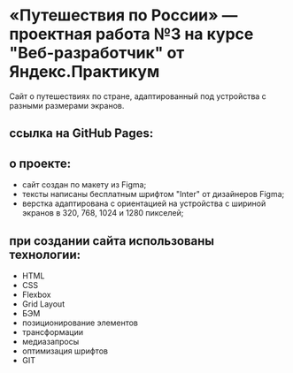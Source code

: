 # «Путешествия по России» — проектная работа №3 на курсе "Веб-разработчик" от Яндекс.Практикум

Сайт о путешествиях по стране, адаптированный под устройства с разными размерами экранов.

## ссылка на GitHub Pages:

## о проекте:

* сайт создан по макету из Figma;
* тексты написаны бесплатным шрифтом "Inter" от дизайнеров Figma; 
* верстка адаптирована с ориентацией на устройства с шириной экранов в 320, 768, 1024 и 1280 пикселей;

## при создании сайта использованы технологии:
* HTML
* CSS
* Flexbox
* Grid Layout
* БЭМ
* позиционирование элементов
* трансформации
* медиазапросы
* оптимизация шрифтов
* GIT
